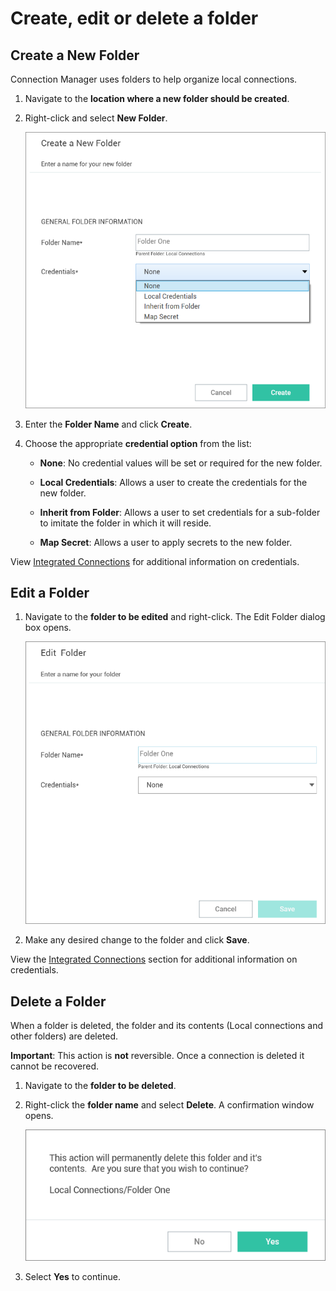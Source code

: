 [title]: # (Create, edit or delete a folder)
[tags]: # (folder)
[priority]: # (501)

# Create, edit or delete a folder

## Create a New Folder

Connection Manager uses folders to help organize local connections.

1. Navigate to the **location where a new folder should be created**.

2. Right-click and select **New Folder**.

     ![](images/folder-1.png)

3. Enter the **Folder Name** and click **Create**.

4. Choose the appropriate **credential option** from the list:

   - **None**: No credential values will be set or required for the new folder.

   - **Local Credentials**: Allows a user to create the credentials for the new folder.

   - **Inherit from Folder**: Allows a user to set credentials for a sub-folder to imitate the folder in which it will reside.

   - **Map Secret**: Allows a user to apply secrets to the new folder.

View [Integrated Connections](#create-an-integrated-connection) for additional information on credentials.

## Edit a Folder

1. Navigate to the **folder to be edited** and right-click. The Edit Folder dialog box opens.

   ![](images/folder-2.png)

2. Make any desired change to the folder and click **Save**.

View the [Integrated Connections](#create-an-integrated-connection) section for additional information on credentials.

## Delete a Folder

When a folder is deleted, the folder and its contents (Local connections and other folders) are deleted.

**Important**: This action is **not** reversible. Once a connection is deleted it cannot be recovered.

1. Navigate to the **folder to be deleted**.

2. Right-click the **folder name** and select **Delete**. A confirmation window opens.

   ![](images/folder-3.png)

3. Select **Yes** to continue.